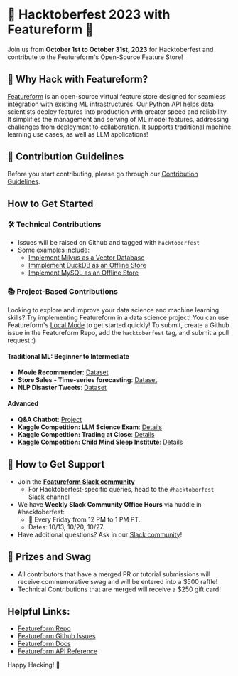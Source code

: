 # 🎃 Hacktoberfest 2023 with Featureform 🎃

Join us from **October 1st to October 31st, 2023** for Hacktoberfest and contribute to the Featureform's Open-Source Feature Store!

## 🤝 Why Hack with Featureform?
[Featureform](https://www.featureform.com) is an open-source virtual feature store designed for seamless integration with existing ML infrastructures. Our Python API helps data scientists deploy features into production with greater speed and reliability. It simplifies the management and serving of ML model features, addressing challenges from deployment to collaboration. It supports traditional machine learning use cases, as well as LLM applications!

## 📝 Contribution Guidelines
Before you start contributing, please go through our [Contribution Guidelines](https://github.com/featureform/featureform/blob/main/CONTRIBUTING.md).

## How to Get Started
### 🛠 Technical Contributions
- Issues will be raised on Github and tagged with `hacktoberfest`
- Some examples include: 
  - [Implement Milvus as a Vector Database](https://github.com/featureform/featureform/issues/1068)
  - [Immplement DuckDB as an Offline Store](https://github.com/featureform/featureform/issues/1070)
  - [Implement MySQL as an Offline Store](https://github.com/featureform/featureform/issues/1069)

### 📚 Project-Based Contributions
Looking to explore and improve your data science and machine learning skills? Try implementing Featureform in a data science project! You can use Featureform's [Local Mode](https://docs.featureform.com/deployment/local-mode) to get started quickly!
To submit, create a Github issue in the Featureform Repo, add the `hacktoberfest` tag, and submit a pull request :)

#### Traditional ML: Beginner to Intermediate
- **Movie Recommender**: [Dataset](https://www.kaggle.com/datasets/rounakbanik/the-movies-dataset)
- **Store Sales - Time-series forecasting**: [Dataset](https://www.kaggle.com/competitions/store-sales-time-series-forecasting)
- **NLP Disaster Tweets**: [Dataset](https://www.kaggle.com/code/cezarr/nlp-disaster-tweets-with-huggingface-transformers)

#### Advanced
- **Q&A Chatbot**: [Project](https://github.com/featureform/Featureform-LLM-Hackathon-Project-Examples/tree/main/projects/Q%26A%20Chatbot)
- **Kaggle Competition: LLM Science Exam**: [Details](https://www.kaggle.com/competitions/kaggle-llm-science-exam)
- **Kaggle Competition: Trading at Close**: [Details](https://www.kaggle.com/competitions/optiver-trading-at-the-close/overview)
- **Kaggle Competition: Child Mind Sleep Institute**: [Details](https://www.kaggle.com/competitions/child-mind-institute-detect-sleep-states)

## 🤝 How to Get Support
- Join the [**Featureform Slack community**](https://join.slack.com/t/featureform-community/shared_invite/zt-xhqp2m4i-JOCaN1vRN2NDXSVif10aQg)
  - For Hacktoberfest-specific queries, head to the `#hacktoberfest` Slack channel
- We have **Weekly Slack Community Office Hours** via huddle in #hacktoberfest:
  - 📅 Every Friday from 12 PM to 1 PM PT.
  - Dates: 10/13, 10/20, 10/27.
- Have additional questions? Ask in our [Slack community](https://join.slack.com/t/featureform-community/shared_invite/zt-xhqp2m4i-JOCaN1vRN2NDXSVif10aQg)!

## 🎁 Prizes and Swag
- All contributors that have a merged PR or tutorial submissions will receive commemorative swag and will be entered into a $500 raffle!
- Technical Contributions that are merged will receive a $250 gift card!

## Helpful Links:
- [Featureform Repo](https://github.com/featureform/featureform)
- [Featureform Github Issues](https://github.com/featureform/featureform/issues)
- [Featureform Docs](https://docs.featureform.com/introduction)
- [Featureform API Reference](https://sdk.featureform.com/)

Happy Hacking! 🚀
